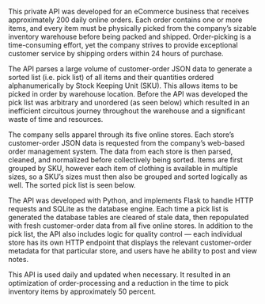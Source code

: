 This private API was developed for an eCommerce business that receives approximately 200 daily online orders. Each order contains one or more items, and every item must be physically picked from the company’s sizable inventory warehouse before being packed and shipped. Order-picking is a time-consuming effort, yet the company strives to provide exceptional customer service by shipping orders within 24 hours of purchase.

The API parses a large volume of customer-order JSON data to generate a sorted list (i.e. pick list) of all items and their quantities ordered alphanumerically by Stock Keeping Unit (SKU). This allows items to be picked in order by warehouse location. Before the API was developed the pick list was arbitrary and unordered (as seen below) which resulted in an inefficient circuitous journey throughout the warehouse and a significant waste of time and resources.

The company sells apparel through its five online stores. Each store’s customer-order JSON data is requested from the company’s web-based order management system. The data from each store is then parsed, cleaned, and normalized before collectively being sorted. Items are first grouped by SKU, however each item of clothing is available in multiple sizes, so a SKU’s sizes must then also be grouped and sorted logically as well. The sorted pick list is seen below.

The API was developed with Python, and implements Flask to handle HTTP requests and SQLite as the database engine. Each time a pick list is generated the database tables are cleared of stale data, then repopulated with fresh customer-order data from all five online stores. In addition to the pick list, the API also includes logic for quality control — each individual store has its own HTTP endpoint that displays the relevant customer-order metadata for that particular store, and users have he ability to post and view notes.

This API is used daily and updated when necessary. It resulted in an optimization of order-processing and a reduction in the time to pick inventory items by approximately 50 percent.
